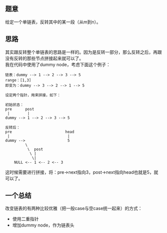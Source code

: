 ## 题意

给定一个单链表，反转其中的某一段（从m到n）。

## 思路

其实跟反转整个单链表的思路是一样的。因为是反转一部分，那么反转之后，再跟没有反转的那些节点拼接起来就可以了。  
我在代码中使用了dummy node，考虑下面这个例子：
```
链表：dummy --> 1 --> 2 --> 3 --> 5
range：[1,3]
即变为：dummy --> 3 --> 2 --> 1 --> 5
```
```
设定两个指针，用来拼接，如下：

初始状态：
pre      post
 |        |
dummy --> 1 --> 2 --> 3 --> 5

反转后：
pre                        head
 |                          |
dummy -->                   5
         \
          \  post
           \ |
            \|
    NULL <-- 1 <-- 2 <-- 3
```

这时候需要进行拼接，将：pre->next指向3，post->next指向head也就是5，就可以了。

## 一个总结

改变链表的有两种比较优雅（把一般case与空case统一起来）的方式：
* 使用二重指针
* 增加dummy node，作为链表头